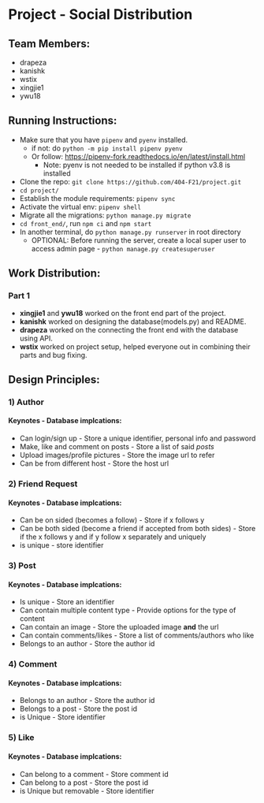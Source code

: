 # Project - Social Distribution

## Team Members:

* drapeza
* kanishk
* wstix
* xingjie1
* ywu18

## Running Instructions:

* Make sure that you have `pipenv` and `pyenv` installed.
  * if not: do `python -m pip install pipenv pyenv`
  * Or follow: https://pipenv-fork.readthedocs.io/en/latest/install.html
    * Note: pyenv is not needed to be installed if python v3.8 is installed
* Clone the repo: `git clone https://github.com/404-F21/project.git`
* `cd project/`
* Establish the module requirements: `pipenv sync`
* Activate the virtual env: `pipenv shell`
* Migrate all the migrations: `python manage.py migrate`
* `cd front_end/`, run `npm ci` and `npm start`
* In another terminal, do `python manage.py runserver` in root directory
  * OPTIONAL: Before running the server, create a local super user to access admin page - `python manage.py createsuperuser`

## Work Distribution:

### Part 1
* **xingjie1** and **ywu18** worked on the front end part of the project.
* **kanishk** worked on designing the database(models.py) and README.
* **drapeza** worked on the connecting the front end with the database using API.
* **wstix** worked on project setup, helped everyone out in combining their parts and bug fixing.

## Design Principles:

### 1) Author
#### Keynotes - Database implcations:
* Can login/sign up - Store a unique identifier, personal info and password
* Make, like and comment on posts - Store a list of said *posts*
* Upload images/profile pictures - Store the image url to refer
* Can be from different host - Store the host url

### 2) Friend Request
#### Keynotes - Database implcations:
* Can be on sided (becomes a follow) - Store if x follows y
* Can be both sided (become a friend if accepted from both sides) - Store if the x follows y and if y follow x separately and uniquely
* is unique - store identifier

### 3) Post
#### Keynotes - Database implcations:
* Is unique - Store an identifier
* Can contain multiple content type - Provide options for the type of content
* Can contain an image - Store the uploaded image **and** the url
* Can contain comments/likes - Store a list of comments/authors who like
* Belongs to an author - Store the author id

### 4) Comment
#### Keynotes - Database implcations:
* Belongs to an author - Store the author id
* Belongs to a post - Store the post id
* is Unique - Store identifier

### 5) Like
#### Keynotes - Database implcations:
* Can belong to a comment - Store comment id
* Can belong to a post - Store the post id
* is Unique but removable - Store identifier
